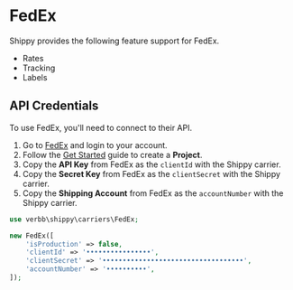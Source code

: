 # FedEx
Shippy provides the following feature support for FedEx.

- Rates
- Tracking
- Labels

## API Credentials
To use FedEx, you'll need to connect to their API. 

1. Go to <a href="https://developer.fedex.com/api/en-us/home.html" target="_blank">FedEx</a> and login to your account.
1. Follow the <a href="https://developer.fedex.com/api/en-us/get-started.html" target="_blank">Get Started</a> guide to create a **Project**.
1. Copy the **API Key** from FedEx as the `clientId` with the Shippy carrier.
1. Copy the **Secret Key** from FedEx as the `clientSecret` with the Shippy carrier.
1. Copy the **Shipping Account** from FedEx as the `accountNumber` with the Shippy carrier.

```php
use verbb\shippy\carriers\FedEx;

new FedEx([
    'isProduction' => false,
    'clientId' => '••••••••••••••••',
    'clientSecret' => '•••••••••••••••••••••••••••••••••••',
    'accountNumber' => '••••••••••',
]);
```
